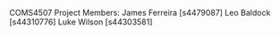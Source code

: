  COMS4507 Project
Members:
         James Ferreira [s4479087]
         Leo Baldock [s44310776]
         Luke Wilson [s44303581]